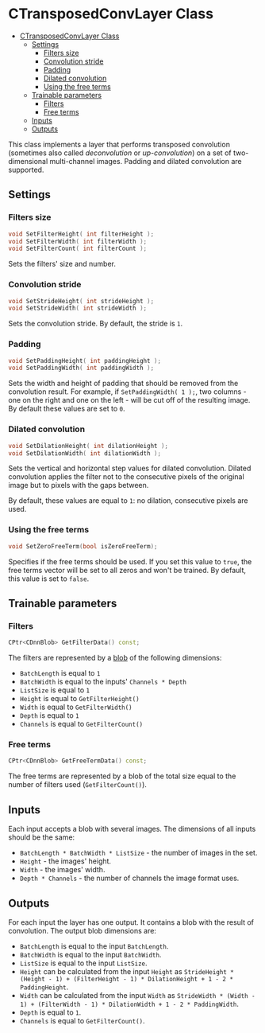 # CTransposedConvLayer Class

<!-- TOC -->

- [CTransposedConvLayer Class](#ctransposedconvlayer-class)
    - [Settings](#settings)
        - [Filters size](#filters-size)
        - [Convolution stride](#convolution-stride)
        - [Padding](#padding)
        - [Dilated convolution](#dilated-convolution)
        - [Using the free terms](#using-the-free-terms)
    - [Trainable parameters](#trainable-parameters)
        - [Filters](#filters)
        - [Free terms](#free-terms)
    - [Inputs](#inputs)
    - [Outputs](#outputs)

<!-- /TOC -->

This class implements a layer that performs transposed convolution (sometimes also called *deconvolution* or *up-convolution*) on a set of two-dimensional multi-channel images. Padding and dilated convolution are supported.

## Settings

### Filters size

~~~c++
void SetFilterHeight( int filterHeight );
void SetFilterWidth( int filterWidth );
void SetFilterCount( int filterCount );
~~~

Sets the filters' size and number.

### Convolution stride

~~~c++
void SetStrideHeight( int strideHeight );
void SetStrideWidth( int strideWidth );
~~~

Sets the convolution stride. By default, the stride is `1`.

### Padding

~~~c++
void SetPaddingHeight( int paddingHeight );
void SetPaddingWidth( int paddingWidth );
~~~

Sets the width and height of padding that should be removed from the convolution result. For example, if `SetPaddingWidth( 1 );`, two columns - one on the right and one on the left - will be cut off of the resulting image. By default these values are set to `0`.

### Dilated convolution

~~~c++
void SetDilationHeight( int dilationHeight );
void SetDilationWidth( int dilationWidth );
~~~

Sets the vertical and horizontal step values for dilated convolution. Dilated convolution applies the filter not to the consecutive pixels of the original image but to pixels with the gaps between.

By default, these values are equal to `1`: no dilation, consecutive pixels are used.

### Using the free terms

```c++
void SetZeroFreeTerm(bool isZeroFreeTerm);
```

Specifies if the free terms should be used. If you set this value to `true`, the free terms vector will be set to all zeros and won't be trained. By default, this value is set to `false`.

## Trainable parameters

### Filters

~~~c++
CPtr<CDnnBlob> GetFilterData() const;
~~~

The filters are represented by a [blob](../DnnBlob.md) of the following dimensions:

- `BatchLength` is equal to `1`
- `BatchWidth` is equal to the inputs' `Channels * Depth`
- `ListSize` is equal to `1`
- `Height` is equal to `GetFilterHeight()`
- `Width` is equal to `GetFilterWidth()`
- `Depth` is equal to `1`
- `Channels` is equal to `GetFilterCount()`

### Free terms

~~~c++
CPtr<CDnnBlob> GetFreeTermData() const;
~~~

The free terms are represented by a blob of the total size equal to the number of filters used (`GetFilterCount()`).

## Inputs

Each input accepts a blob with several images. The dimensions of all inputs should be the same:

- `BatchLength * BatchWidth * ListSize` - the number of images in the set.
- `Height` - the images' height.
- `Width` - the images' width.
- `Depth * Channels` - the number of channels the image format uses.

## Outputs

For each input the layer has one output. It contains a blob with the result of convolution. The output blob dimensions are:

- `BatchLength` is equal to the input `BatchLength`.
- `BatchWidth` is equal to the input `BatchWidth`.
- `ListSize` is equal to the input `ListSize`.
- `Height` can be calculated from the input `Height` as
`StrideHeight * (Height - 1) + (FilterHeight - 1) * DilationHeight + 1 - 2 * PaddingHeight`.
- `Width` can be calculated from the input `Width` as
`StrideWidth * (Width - 1) + (FilterWidth - 1) * DilationWidth + 1 - 2 * PaddingWidth`.
- `Depth` is equal to `1`.
- `Channels` is equal to `GetFilterCount()`.
